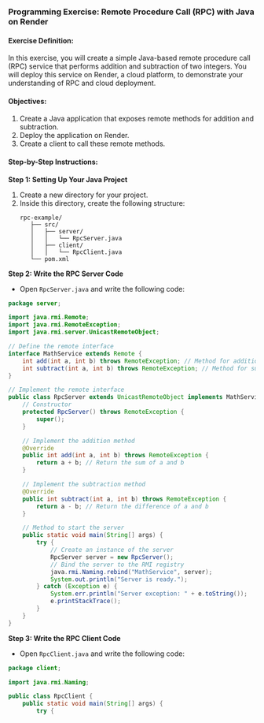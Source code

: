 ### Programming Exercise: Remote Procedure Call (RPC) with Java on Render

#### Exercise Definition:
In this exercise, you will create a simple Java-based remote procedure call (RPC) service that performs addition and subtraction of two integers. You will deploy this service on Render, a cloud platform, to demonstrate your understanding of RPC and cloud deployment.

#### Objectives:
1. Create a Java application that exposes remote methods for addition and subtraction.
2. Deploy the application on Render.
3. Create a client to call these remote methods.

#### Step-by-Step Instructions:

**Step 1: Setting Up Your Java Project**
1. Create a new directory for your project.
2. Inside this directory, create the following structure:
   ```
   rpc-example/
      ├── src/
      │   ├── server/
      │   │   └── RpcServer.java
      │   ├── client/
      │   │   └── RpcClient.java
      └── pom.xml
   ```

**Step 2: Write the RPC Server Code**
- Open `RpcServer.java` and write the following code:

```java
package server;

import java.rmi.Remote;
import java.rmi.RemoteException;
import java.rmi.server.UnicastRemoteObject;

// Define the remote interface
interface MathService extends Remote {
    int add(int a, int b) throws RemoteException; // Method for addition
    int subtract(int a, int b) throws RemoteException; // Method for subtraction
}

// Implement the remote interface
public class RpcServer extends UnicastRemoteObject implements MathService {
    // Constructor
    protected RpcServer() throws RemoteException {
        super();
    }

    // Implement the addition method
    @Override
    public int add(int a, int b) throws RemoteException {
        return a + b; // Return the sum of a and b
    }

    // Implement the subtraction method
    @Override
    public int subtract(int a, int b) throws RemoteException {
        return a - b; // Return the difference of a and b
    }

    // Method to start the server
    public static void main(String[] args) {
        try {
            // Create an instance of the server
            RpcServer server = new RpcServer();
            // Bind the server to the RMI registry
            java.rmi.Naming.rebind("MathService", server);
            System.out.println("Server is ready.");
        } catch (Exception e) {
            System.err.println("Server exception: " + e.toString());
            e.printStackTrace();
        }
    }
}
```

**Step 3: Write the RPC Client Code**
- Open `RpcClient.java` and write the following code:

```java
package client;

import java.rmi.Naming;

public class RpcClient {
    public static void main(String[] args) {
        try {
